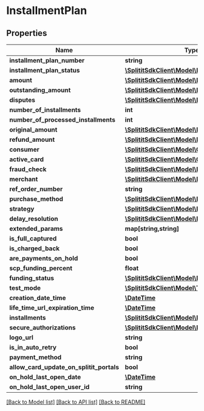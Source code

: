 # InstallmentPlan

## Properties
Name | Type | Description | Notes
------------ | ------------- | ------------- | -------------
**installment_plan_number** | **string** |  | [optional] 
**installment_plan_status** | [**\SplititSdkClient\Model\ReferenceEntityBase**](ReferenceEntityBase.md) |  | [optional] 
**amount** | [**\SplititSdkClient\Model\Money**](Money.md) |  | [optional] 
**outstanding_amount** | [**\SplititSdkClient\Model\Money**](Money.md) |  | [optional] 
**disputes** | [**\SplititSdkClient\Model\Disputes**](Disputes.md) |  | [optional] 
**number_of_installments** | **int** |  | 
**number_of_processed_installments** | **int** |  | 
**original_amount** | [**\SplititSdkClient\Model\Money**](Money.md) |  | [optional] 
**refund_amount** | [**\SplititSdkClient\Model\Money**](Money.md) |  | [optional] 
**consumer** | [**\SplititSdkClient\Model\ConsumerData**](ConsumerData.md) |  | [optional] 
**active_card** | [**\SplititSdkClient\Model\CardData**](CardData.md) |  | [optional] 
**fraud_check** | [**\SplititSdkClient\Model\FraudCheck**](FraudCheck.md) |  | [optional] 
**merchant** | [**\SplititSdkClient\Model\MerchantRef**](MerchantRef.md) |  | [optional] 
**ref_order_number** | **string** |  | [optional] 
**purchase_method** | [**\SplititSdkClient\Model\ReferenceEntityBase**](ReferenceEntityBase.md) |  | [optional] 
**strategy** | [**\SplititSdkClient\Model\ReferenceEntityBase**](ReferenceEntityBase.md) |  | [optional] 
**delay_resolution** | [**\SplititSdkClient\Model\ReferenceEntityBase**](ReferenceEntityBase.md) |  | [optional] 
**extended_params** | **map[string,string]** |  | [optional] 
**is_full_captured** | **bool** |  | 
**is_charged_back** | **bool** |  | 
**are_payments_on_hold** | **bool** |  | 
**scp_funding_percent** | **float** |  | 
**funding_status** | [**\SplititSdkClient\Model\MoneyFlows**](MoneyFlows.md) |  | 
**test_mode** | [**\SplititSdkClient\Model\TestModes**](TestModes.md) |  | 
**creation_date_time** | [**\DateTime**](\DateTime.md) |  | 
**life_time_url_expiration_time** | [**\DateTime**](\DateTime.md) |  | 
**installments** | [**\SplititSdkClient\Model\Installment2[]**](Installment2.md) |  | [optional] 
**secure_authorizations** | [**\SplititSdkClient\Model\ReAuthorization[]**](ReAuthorization.md) |  | [optional] 
**logo_url** | **string** |  | [optional] 
**is_in_auto_retry** | **bool** |  | 
**payment_method** | **string** |  | [optional] 
**allow_card_update_on_splitit_portals** | **bool** |  | 
**on_hold_last_open_date** | [**\DateTime**](\DateTime.md) |  | [optional] 
**on_hold_last_open_user_id** | **string** |  | [optional] 

[[Back to Model list]](../README.md#documentation-for-models) [[Back to API list]](../README.md#documentation-for-api-endpoints) [[Back to README]](../README.md)


